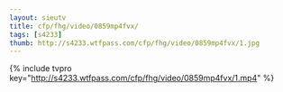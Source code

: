 ```yaml
--- 
layout: sieutv
title: cfp/fhg/video/0859mp4fvx/
tags: [s4233]
thumb: http://s4233.wtfpass.com/cfp/fhg/video/0859mp4fvx/1.jpg
---
```

{% include tvpro key="http://s4233.wtfpass.com/cfp/fhg/video/0859mp4fvx/1.mp4" %} 
